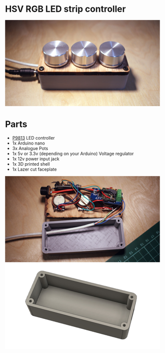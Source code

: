 # HSV RGB LED strip controller

<img src='Images/01.jpg'/>

# Parts

* [P9813](https://www.aliexpress.com/item/Full-Color-RGB-LED-Strip-Driver-Module-Shield-for-Arduino-STM32-AVR-V1-0/32767844047.html) LED controller
* 1x Arduino nano
* 3x Analogue Pots
* 1x 5v or 3.3v (depending on your Arduino) Voltage regulator
* 1x 12v power input jack
* 1x 3D printed shell
* 1x Lazer cut faceplate

<img src='Images/02.jpg'/>
<img src='Images/03.jpg'/>